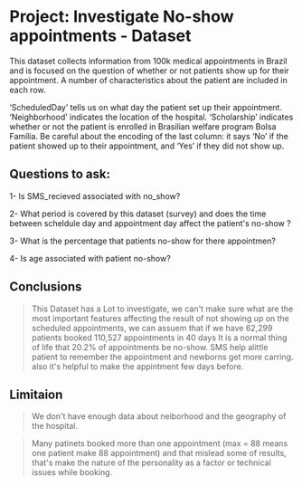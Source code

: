 # Project: Investigate No-show appointments - Dataset

This dataset collects information from 100k medical appointments in Brazil and is focused on the question of whether or not patients show up for their appointment. A number of characteristics about the patient are included in each row.

‘ScheduledDay’ tells us on what day the patient set up their appointment.
‘Neighborhood’ indicates the location of the hospital.
‘Scholarship’ indicates whether or not the patient is enrolled in Brasilian welfare program Bolsa Família.
Be careful about the encoding of the last column: it says ‘No’ if the patient showed up to their appointment, and ‘Yes’ if they did not show up.

## Questions to ask:
 
 1- Is SMS_recieved associated with no_show?
 
 2- What period is covered by this dataset (survey) and does the time between scheldule day and appointment day affect the patient's no-show ?
 
 3-  What is the percentage that patients no-show for there appointmen?
 
 4-  Is age associated with patient  no-show?

## Conclusions
> This Dataset has a Lot to investigate, we can't make sure what are the most important features affecting the result of not showing up on the scheduled appointments, we can assuem that if we have 62,299 patients booked 110,527 appointments in 40 days It is a normal thing of life that 20.2% of appointments be no-show. SMS help alittle patient to remember the appointment and newborns get more carring. also it's helpful to make the appintment few days before.

## Limitaion
> We don't have enough data about neiborhood and the geography of the hospital.

> Many patinets booked more than one appointment (max = 88 means one patient make 88 appointment) and that mislead some of results, that's make the nature of the personality as a factor or technical issues while booking. 